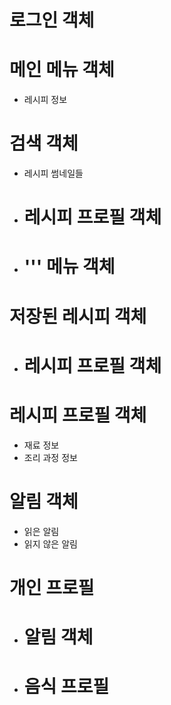 # 로그인 객체

# 메인 메뉴 객체
- 레시피 정보


# 검색 객체
- 레시피 썸네일들
- # 레시피 프로필 객체
- # ''' 메뉴 객체


# 저장된 레시피 객체
- # 레시피 프로필 객체


# 레시피 프로필 객체
- 재료 정보
- 조리 과정 정보

# 알림 객체
- 읽은 알림
- 읽지 않은 알림

# 개인 프로필
- # 알림 객체
- # 음식 프로필
